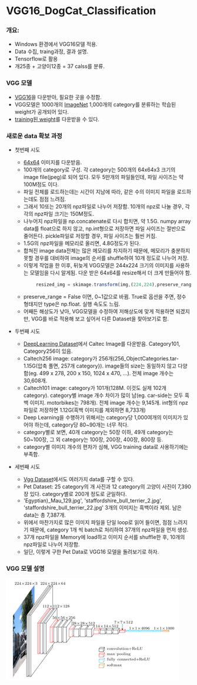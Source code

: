 # VGG16_DogCat_Classification
### 개요:

 * Windows 환경에서 VGG16모델 적용.
 * Data 수집, traing과정, 결과 설명.
 * Tensorflow로 활용
 * 개25종 + 고양이12종 = 37 calss를 분류.



### VGG 모델
 * [VGG16](https://github.com/machrisaa/tensorflow-vgg)을 다운받아, 필요한 곳을 수정함.
 * VGG모델은 1000개의 [ImageNet](http://www.image-net.org/) 1,000개의 category를 분류하는 학습된 weight가 공개되어 있다.
 * [training된 weight]( https://mega.nz/#!YU1FWJrA!O1ywiCS2IiOlUCtCpI6HTJOMrneN-Qdv3ywQP5poecM)를 다운받을 수 있다.


### 새로운 data 확보 과정
 * 첫번째 시도
	+ [64x64](https://github.com/MyHumbleSelf/cnn_assignments/tree/master/assignment3/cs231n/datasets) 이미지를 다운받음.
	+ 100개의 category로 구성. 각 category는 500개의 64x64x3 크기의 image file(jpeg)로 되어 있다. 
	모두 5만개의 파일들인데, 파일 사이즈는 약 100M정도 이다. 
	+ 파일 전체를 로드하는데는 시간이 지남에 따라, 같은 수의 이미지 파일을 로드하는데도 점점 느려짐.
	+ 그래서 10또는 20개의 npz파일로 나누어 저장함. 10개의 npz로 나눌 경우, 각각의 npz파일 크기는 150M정도.
	+ 나누어지 npz파일을 np.concatenate로 다시 합치면, 약 1.5G. numpy array data를 float으로 하지 않고, np.int형으로 저장하면 파일 사이즈는 절반으로 줄어든다. pickle파일로 저장할 경우, 파일 사이즈는 훨씬 커짐.
	+ 1.5G의 npz파일을 메모리로 올리면, 4.8G정도가 된다.
	+ 합쳐진 image data전체는 많은 메모리를 차지하기 때문에, 메모리가 충분하지 못할 경우를 대비하여 image의 순서를 shuffle하여 10개 정도로 나누어 저장.
	+ 이렇게 작업을 한 이후, 뒤늦게 VGG모델은 244x224 크기의 이미지를 사용하는 모델임을 다시 알게됨. 다운 받은 64x64를 resize해서 더 크게 만들어야 함.
	``` js
			resized_img = skimage.transform(img,(224,224),preserve_range = True) 
	```
	+ preserve_range = False 이면, 0~1값으로 바뀜. True로 옵션을 주면, 정수 형태지만 type은 np.float. 실행 속도도 느림.
	+ 어째든 해상도가 낮아, VGG모델을 수정하여 저해상도에 맞게 적용하면 되겠지만, VGG를 바로 적용해 보고 싶어서 다른 Dataset을 찾아보기로 함. 

 * 두번째 시도
	+ [DeepLearning Dataset](http://deeplearning.net/datasets/)에서 Caltec Image를 다운받음. Category101, Category256이 있음.
	+ Caltech256 image: category가 256개(256_ObjectCategories.tar-1.15G(압축 풀면, 257개 category}). image들의 size는 동일하지 않고 다양함(eg. 499 x 278, 200 x 150, 1024 x 470, ...). 전체 image 개수는 30,608개.
	+ Caltech101 image: category가 101개(128M. 이것도 실제 102개 category). category별 image 개수 차이가 많이 남(eg. car-side는 모두 흑백 이미지. motorbikes는 798개). 전체 image 개수는 9,145개. int형의 npz 파일로 저장하면 1.12G(흑백 이미지를 제외하면 8,733개)
	+ Deep Learning을 수행하기 위해서는 category당 1,000여개의 이미지가 있어야 하는데, category당 80~90개는 너무 적다.
	+ category별로 보면, 40개 category는 50장 이하, 49개 category는 50~100장, 그 외 category는 100장, 200장, 400장, 800장 등. 
	+ category별 이미지 개수의 편차가 심해, VGG training data로 사용하기에는 부족함.
	
 * 세번째 시도
	+ [Vgg Dataset](http://www.robots.ox.ac.uk/~vgg/data/)에서도 여러가지 data를 구할 수 있다.
	+ Pet Dataset: 25 category의 개 사진과 12 category의 고양이 사진이 7,390장 있다. category별로 200개 정도로 균일하다. 
	+ 'Egyptian)_Mau_129.jpg', 'staffordshire_bull_terrier_2.jpg', 'staffordshire_bull_terrier_22.jpg' 3개의 이미지는 흑백이라 제외. 남은 data는 총 7,387개.
	+ 위에서 마찬가지로 많은 이미지 파일을 단일 loop로 읽어 들이면, 점점 느려지기 때문에, category 1개 씩 batch로 처리하여 37개의 npz파일을 먼저 생성.
	+ 37개 npz파일을 Memory에 load하고 이미지 순서를 shuffle한 후, 10개의 npz파일로 나누어 저장함. 
	+ 일단, 이렇게 구한 Pet Data로 VGG16 모델을 돌려보기로 하자.

### VGG 모델 설명
![VGG](./vgg16.png)


